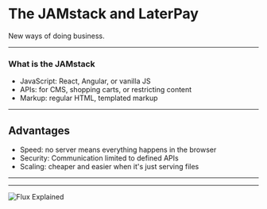 # The JAMstack and LaterPay 

New ways of doing business.

---

### What is the JAMstack

- JavaScript: React, Angular, or vanilla JS
- APIs: for CMS, shopping carts, or restricting content
- Markup: regular HTML, templated markup


---
## Advantages

- Speed: no server means everything happens in the browser
- Security: Communication limited to defined APIs
- Scaling: cheaper and easier when it's just serving files
---

---

![Flux Explained](https://facebook.github.io/flux/img/flux-simple-f8-diagram-explained-1300w.png)

